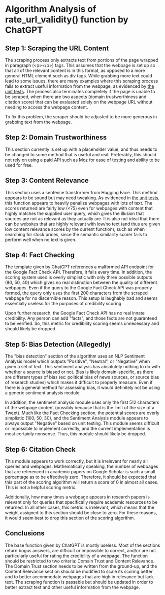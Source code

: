 # Algorithm Analysis of rate_url_validity() function by ChatGPT

## Step 1: Scraping the URL Content

The scraping process only extracts text from portions of the page wrapped in paragraph (\<p>\</p>) tags. This assumes that the webpage is set up so that all of the relevant content is in this format, as opposed to a more general HTML element such as div tags. While grabbing more text could lead to some issues, there are many examples where this scraping process fails to extract useful information from the webpage, as evidenced by [the unit tests](unit_tests.ipynb). The process also terminates completely if the page is unable to be scraped, when there are two aspects (domain trustworthiness and citation score) that can be evaluated solely on the webpage URL without needing to access the webpage content.

To fix this problem, the scraper should be adjusted to be more generous in grabbing text from the webpage.

## Step 2: Domain Trustworthiness

This section currently is set up with a placeholder value, and thus needs to be changed to some method that is useful and real. Preferably, this should not rely on using a paid API such as Moz for ease of testing and ability to be used for free.

## Step 3: Content Relevance

This section uses a sentence transformer from Hugging Face. This method appears to be sound but may need tweaking. As evidenced in [the unit tests](unit_tests.ipynb), this function appears to heavily penalize webpages with lots of text. The scores returned are fairly low (<75) even for webpages with content that highly matches the supplied user query, which gives the illusion that sources are not as relevant as they actually are. It is also not ideal that there can be websites that are highly relevant with low/no text (and thus are given low content relevance scores by the current function), such as when searching for stock prices, since the semantic similarity scorer fails to perform well when no text is given.

## Step 4: Fact Checking

The template given by ChatGPT references a malformed API endpoint for the Google Fact Check API. Therefore, it fails every time. In addition, the scoring system used is overly simplistic with only three possible outputs (80, 50, 40) which gives no real distinction between the quality of different webpages. Even if the query to the Google Fact Check API was properly formed, the query only uses the first 200 characters from the scraped webpage for no discernible reason. This setup is laughably bad and seems essentially useless for the purposes of credibility scoring.

Upon further research, the Google Fact Check API has no real innate credibility. Any person can add "facts", and those facts are not guaranteed to be verified. So, this metric for credibility scoring seems unnecessary and should likely be dropped.

## Step 5: Bias Detection (Allegedly)

The "bias detection" section of the algorithm uses an NLP Sentiment Analysis model which outputs "Positive", "Neutral", or "Negative" when given a set of text. This sentiment analysis has absolutely nothing to do with whether a source is biased or not. Bias is likely domain-specific, as there are different types of bias (ex: political bias of news sources, or source bias of research studies) which makes it difficult to properly measure. Even if there is a general method for assessing bias, it would definitely not be using a generic sentiment analysis module.

In addition, the sentiment analysis module uses only the first 512 characters of the webpage content (possibly because that is the limit of the size of a Tweet). Much like the Fact Checking section, the potential scores are overly simplistic (100, 50, 30), and the Sentiment Analysis module appears to always output "Negative" based on unit testing. This module seems difficult or impossible to implement correctly, and the current implementation is most certainly nonsense. Thus, this module should likely be dropped.

## Step 6: Citation Check

This module appears to work correctly, but it is irrelevant for nearly all queries and webpages. Mathematically speaking, the number of webpages that are referenced in academic papers on Google Scholar is such a small percentage as to be effectively zero. Therefore, it should be expected that this part of the scoring algorithm will return a score of 0 in almost all cases. This is not a helpful scoring metric.

Additionally, how many times a webpage appears in research papers is relevant only for queries that specifically require academic resources to be returned. In all other cases, this metric is irrelevant, which means that the weight assigned to this section should be close to zero. For these reasons, it would seem best to drop this section of the scoring algorithm.

## Conclusions

The base function given by ChatGPT is mostly useless. Most of the sections return bogus answers, are difficult or impossible to correct, and/or are not particularly useful for rating the credibility of a webpage. The function should be restricted to two criteria: Domain Trust and Content Relevance. The Domain Trust section needs to be written from the ground-up, and the Content Relevance section should be modified to scale its scoring better and to better accommodate webpages that are high in relevance but lack text. The scraping function is passable but should be updated in order to better extract text and other useful information from the webpage.

